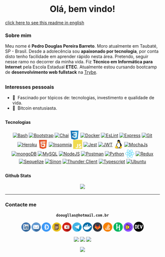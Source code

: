 <div align=center>
  <h1>
    Olá, bem vindo!</br>
<!--    <a href="" target="_blank"><img src="https://img.shields.io/badge/Stack_Overflow-FE7A16?style=&logo=stack-overflow&logoColor=white&link=https://"></a> -->
  </h1>
</div>

<a href="https://github.com/dogl4/dogl4/blob/main/README_en.md">click here to see this readme in english</a>

### Sobre mim

Meu nome é <b>Pedro Douglas Pereira Barreto</b>. Moro atualmente em Taubaté, SP - Brasil. Desde a adolecência sou <b>apaixonado por tecnologia</b>, por conta disto tenho facilidade em aprender rápido nesta área. Pretendo, seguir nesse ramo no decorrer da minha vida. Fiz <b>Técnico em Informática para Internet</b> pela Escola Estadual <b>ETEC</b>. Atualmente estou cursando bootcamp de <b>desenvolvimento web fullstack</b> na [Trybe](https://www.betrybe.com/).

##

### Interesses pessoais

- 💖 &nbsp;Fascinado por tópicos de: tecnologias, investimento e qualidade de vida.
- 🔗 &nbsp;₿itcoin enstusiasta.

##

#### Tecnologias

 <div align=center>

  [<img align="center" alt="Bash" height="30" width="30" src="https://cdn.jsdelivr.net/gh/devicons/devicon/icons/bash/bash-original.svg" />](https://www.gnu.org/software/bash/ "Bash")
  [<img align="center" alt="Bootstrap" height="30" width="30" src="https://cdn.jsdelivr.net/gh/devicons/devicon/icons/bootstrap/bootstrap-original.svg" />](https://getbootstrap.com "Bootstrap")
  [<img align="center" alt="Chai" height="30" width="30" src="https://www.vectorlogo.zone/logos/chaijs/chaijs-icon.svg" />](https://www.chaijs.com/ "Chai")
  [<img align="center" alt="Css" height="30" width="30" src="https://raw.githubusercontent.com/devicons/devicon/master/icons/css3/css3-original.svg" />](https://www.w3schools.com/css/ "Css")
  [<img align="center" alt="Docker" height="30" width="30" src="https://cdn.jsdelivr.net/gh/devicons/devicon/icons/docker/docker-original.svg" />](https://www.docker.com/ "Docker")
  [<img align="center" alt="EsLint" height="30" width="30" src="https://cdn.jsdelivr.net/gh/devicons/devicon/icons/eslint/eslint-original.svg" />](https://eslint.org/ "EsLint")
  [<img align="center" alt="Express" height="30" width="30" src="https://cdn.jsdelivr.net/gh/devicons/devicon/icons/express/express-original.svg" />](https://expressjs.com/ "Express")
  [<img align="center" alt="Git" height="30" width="30" src="https://www.vectorlogo.zone/logos/git-scm/git-scm-icon.svg" />](https://git-scm.com/ "Git")
  [<img align="center" alt="Heroku" height="30" width="30" src="https://cdn.jsdelivr.net/gh/devicons/devicon/icons/heroku/heroku-plain.svg" />](https://www.heroku.com/ "Heroku")
  [<img align="center" alt="Html" height="30" width="30" src="https://raw.githubusercontent.com/devicons/devicon/master/icons/html5/html5-original.svg" />](https://www.w3.org/html/ "Html")
  [<img align="center" alt="Insomnia" height="30" width="30" src="https://raw.githubusercontent.com/get-icon/geticon/fc0f660daee147afb4a56c64e12bde6486b73e39/icons/insomnia.svg" />](https://insomnia.rest/ "Insomnia")
  [<img align="center" alt="JavaScript" height="30" width="30" src="https://raw.githubusercontent.com/devicons/devicon/master/icons/javascript/javascript-plain.svg">](https://developer.mozilla.org/en-US/docs/Web/JavaScript "JavaScript")
  [<img align="center" alt="Jest" height="30" width="30" src="https://www.vectorlogo.zone/logos/jestjsio/jestjsio-icon.svg" />](https://jestjs.io "Jest")
  [<img align="center" alt="JWT" height="30" width="30" src="https://werkraum.net/fileadmin/news_import/jwt_pic_logo.svg.png" />](https://jwt.io/ "JWT")
  [<img align="center" alt="Linux" height="30" width="30" src="https://raw.githubusercontent.com/devicons/devicon/master/icons/linux/linux-original.svg" />](https://www.linux.org/ "Linux")
  [<img align="center" alt="MochaJs" height="30" width="30" src="https://cdn.jsdelivr.net/gh/devicons/devicon/icons/mocha/mocha-plain.svg" />](https://mochajs.org/ "MochaJs")
  [<img align="center" alt="mongoDB" height="30" width="30" src="https://cdn.jsdelivr.net/gh/devicons/devicon/icons/mongodb/mongodb-original.svg" />](https://www.mongodb.com/ "mongoDB")
  [<img align="center" alt="MySQL" height="30" width="30" src="https://cdn.jsdelivr.net/gh/devicons/devicon/icons/mysql/mysql-original.svg"/>](https://www.mysql.com/ "MySQL")
  [<img align="center" alt="NodeJS" height="30" width="30" src="https://cdn.jsdelivr.net/gh/devicons/devicon/icons/nodejs/nodejs-original.svg" />](https://nodejs.org "Node")
  [<img align="center" alt="Postman" height="30" width="30" src="https://www.vectorlogo.zone/logos/getpostman/getpostman-icon.svg" />](https://learning.postman.com/docs/developer/intro-api/ "Postman")
  [<img align="center" alt="Python" height="30" width="30" src="https://cdn.jsdelivr.net/gh/devicons/devicon/icons/python/python-original.svg" />](https://docs.python.org/ "Python")
  [<img align="center" alt="React" height="30" width="30" src="https://raw.githubusercontent.com/devicons/devicon/master/icons/react/react-original.svg">](https://reactjs.org/ "React")
  [<img align="center" alt="Redux" height="30" width="30" src="https://cdn.jsdelivr.net/gh/devicons/devicon/icons/redux/redux-original.svg" />](https://redux.js.org/ "Redux")
  [<img align="center" alt="Sequelize" height="30" width="30" src="https://cdn.jsdelivr.net/gh/devicons/devicon/icons/sequelize/sequelize-original.svg" />](https://sequelize.org/ "Sequelize")
  [<img align="center" alt="Sinon" height="30" width="30" src="https://sinonjs.org/assets/images/logo.png" />](https://sinonjs.org/ "Sinon")
  [<img align="center" alt="Thunder Client" height="30" width="30" src="https://raw.githubusercontent.com/rangav/thunder-client-support/master/images/thunder-icon.png" />](https://www.thunderclient.com/ "Thunder Client")
  [<img align="center" alt="Typescript" height="30" width="30" src="https://cdn.jsdelivr.net/gh/devicons/devicon/icons/typescript/typescript-plain.svg" />](https://www.typescriptlang.org/ "Typescript")
  [<img align="center" alt="Ubuntu" height="30" width="30" src="https://www.vectorlogo.zone/logos/ubuntu/ubuntu-icon.svg" />](https://ubuntu.com/ "Ubuntu")
 </div>

##
#### Github Stats
  <div align=center>
    <img height="180em" src="https://github-readme-stats.vercel.app/api/top-langs?username=Dogl4&show_icons=true&bg_color=0d1117&title_color=58a6ff&text_color=c9d1d9&icon_color=dd6387&locale=en&layout=compact&theme=github_dark"/>
  </div>

---
### Contacte me
<div align=center>
<b>

```{r klippy, echo=FALSE, include=TRUE}
doougllas@hotmail.com.br
```
  [<img height="30" width="auto" src="./img/linkedin_logo.png">](https://www.linkedin.com/in/Dogl4/ "Linkedin")
  [<img height="30" width="auto" src="./img/email_logo.png">](mailto:doougllas@hotmail.com.br "E-mail")
  [<img  height="30" width="auto" src="./img/portfolio_logo.png">](https://dogla.com.br "Portfolio")
  [<img height="30" width="auto" src="./img/cv_logo.webp" />](https://docs.google.com/document/d/1cUMF3Ilb5ubHYrVeQW1YOXMWfJBhQXBz7HSvDZ_pvuE/edit?usp=sharing "Curriculum")
  [<img height="30" width="auto" src="./img/youtube_logo.png" />](https://www.youtube.com/channel/UCul3uMfXR5B3SKzHRqPmBAg "You tube")
  [<img height="30" width="auto" src="./img/telegran_logo.png">](https://www.t.me/doglatelegram "Telegram")
  [<img height="30" width="auto" src="./img/docker_logo.png" />](https://hub.docker.com/u/dogl4 "Docker Hub")
  [<img height="30" width="auto" src="./img/git_lab_logo_.png" />](https://gitlab.com/Dogl4 "GitLab")
  [<img height="30" width="auto" src="./img/stack-overflow_logo.png" />](https://stackoverflow.com/users/19149290/dogl4 "Stack Overflow")
  [<img height="30" width="auto" src="./img/hackerrank_logo.png" />](https://www.hackerrank.com/dogl4 "HackerRank")
  [<img height="30" width="auto" src="./img/beecrowd_logo.png" />](https://www.beecrowd.com.br/judge/pt/profile/664698 "Beecrowd")
  [<img height="32" width="auto" src="./img/devto_logo.png" />](https://dev.to/dogl4 "Dev Blog Posts")
</b>
</div>

<div align=center>


  [<img height="20" width="auto" src="https://img.shields.io/static/v1?label=stack%20overflow&message=dogl4&color=FE7A16&logo=stack-overflow&logoColor=FE7A16&link=https://stackoverflow.com/users/19149290/dogl4" />](https://stackoverflow.com/users/19149290/dogl4 "Stack Overflow")
  [<img height="20" width="auto" src="https://img.shields.io/static/v1?label=HackerRank&message=dogl4&color=068932&logo=hackerrank&logoColor=ddd&link=https://www.hackerrank.com/dogl4" />](https://www.hackerrank.com/dogl4 "HackerRank")
  [<img height="20" width="auto" src="https://img.shields.io/static/v1?label=beecrowd&message=dogladev&color=9b59b6&logo=bugcrowd&logoColor=9b59b6&link=https://www.beecrowd.com.br/judge/pt/profile/664698" />](https://www.beecrowd.com.br/judge/pt/profile/664698 "Beecrowd")

  <img height="20" width="auto" src="https://img.shields.io/static/v1?label=Discord&message=Dogl4%234618&color=5865F2&logo=discord&logoColor=fff" />
</div>